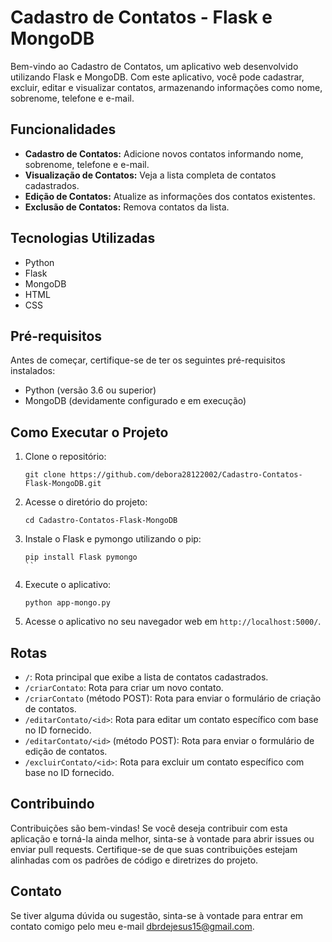 # Cadastro de Contatos - Flask e MongoDB

Bem-vindo ao Cadastro de Contatos, um aplicativo web desenvolvido utilizando Flask e MongoDB. Com este aplicativo, você pode cadastrar, excluir, editar e visualizar contatos, armazenando informações como nome, sobrenome, telefone e e-mail.

## Funcionalidades

- **Cadastro de Contatos:** Adicione novos contatos informando nome, sobrenome, telefone e e-mail.
- **Visualização de Contatos:** Veja a lista completa de contatos cadastrados.
- **Edição de Contatos:** Atualize as informações dos contatos existentes.
- **Exclusão de Contatos:** Remova contatos da lista.

## Tecnologias Utilizadas

- Python
- Flask
- MongoDB
- HTML
- CSS

## Pré-requisitos

Antes de começar, certifique-se de ter os seguintes pré-requisitos instalados:

- Python (versão 3.6 ou superior)
- MongoDB (devidamente configurado e em execução)

## Como Executar o Projeto

1. Clone o repositório:
   ```
   git clone https://github.com/debora28122002/Cadastro-Contatos-Flask-MongoDB.git
   ```

2. Acesse o diretório do projeto:
   ```
   cd Cadastro-Contatos-Flask-MongoDB
   ```

3. Instale o Flask e pymongo utilizando o pip:
   ```
   pip install Flask pymongo
   ``

5. Execute o aplicativo:
   ```
   python app-mongo.py
   ```

6. Acesse o aplicativo no seu navegador web em `http://localhost:5000/`.

## Rotas

- `/`: Rota principal que exibe a lista de contatos cadastrados.
- `/criarContato`: Rota para criar um novo contato.
- `/criarContato` (método POST): Rota para enviar o formulário de criação de contatos.
- `/editarContato/<id>`: Rota para editar um contato específico com base no ID fornecido.
- `/editarContato/<id>` (método POST): Rota para enviar o formulário de edição de contatos.
- `/excluirContato/<id>`: Rota para excluir um contato específico com base no ID fornecido.

## Contribuindo

Contribuições são bem-vindas! Se você deseja contribuir com esta aplicação e torná-la ainda melhor, sinta-se à vontade para abrir issues ou enviar pull requests. Certifique-se de que suas contribuições estejam alinhadas com os padrões de código e diretrizes do projeto.

## Contato

Se tiver alguma dúvida ou sugestão, sinta-se à vontade para entrar em contato comigo pelo meu e-mail dbrdejesus15@gmail.com.
